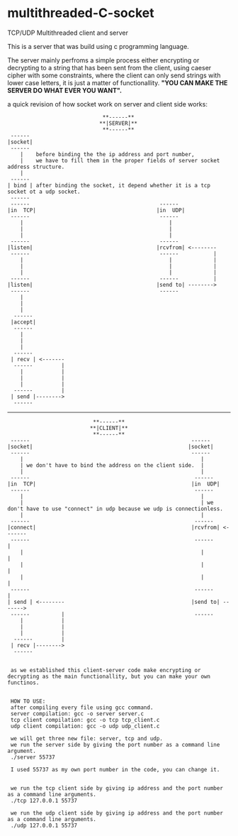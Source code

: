 # multithreaded-C-socket
TCP/UDP Multithreaded client and server

This is a server that was build using c programming language.

The server mainly perfroms a simple process either encrypting or decrypting to a string that has been sent from the client, using caeser cipher with some constraints, where the client can only send strings with lower case letters, it is just a matter of functionallity.
**"YOU CAN MAKE THE SERVER DO WHAT EVER YOU WANT".** 

a quick revision of how socket work on server and client side works:
  
  
                                  **------**
                                 **|SERVER|**
                                  **------**
     ------
    |socket|
     ------
        |    before binding the the ip address and port number,
        |    we have to fill them in the proper fields of server socket address structure.
        |
     ------
    | bind | after binding the socket, it depend whether it is a tcp socket ot a udp socket.
     ------
     ------                                         ------
    |in  TCP|                                      |in  UDP|
     ------                                         ------
        |                                              |
        |                                              |
        |                                              |
     ------                                         ------
    |listen|                                       |rcvfrom| <--------
     ------                                         ------           |
        |                                              |             |
        |                                              |             |
        |                                              |             |
     ------                                         ------           |
    |listen|                                       |send to| -------->
     ------                                         ------
        |
        |
        |
      ------
     |accept|
      ------
        |
        |
        |
      ------
     | recv | <-------
      ------         |
        |            |
        |            |
        |            |
      ------         |
     | send |-------->
      ------
_________________________________________________________________________________________________________________________________________________________


                               **------**
                              **|CLIENT|**
                               **------**
     ------                                                   ------
    |socket|                                                 |socket|
     ------                                                   ------
        |                                                        |
        | we don't have to bind the address on the client side.  |
        |                                                        |
     ------                                                    ------
    |in  TCP|                                                 |in  UDP|
     ------                                                    ------
        |                                                        |
        |                                                        | we don't have to use "connect" in udp because we udp is connectionless.
        |                                                        |
     ------                                                    ------
    |connect|                                                 |rcvfrom| <-------
     ------                                                    ------          |
        |                                                        |             |
        |                                                        |             |
        |                                                        |             |
     ------                                                    ------          |
    | send | <--------                                        |send to| ------->
     ------          |                                         ------
        |            |
        |            |
        |            |
      ------         |
     | recv |-------->
      ------
     
     
     as we established this client-server code make encrypting or decrypting as the main functionallity, but you can make your own functinos.
     
     
     HOW TO USE:
     after compiling every file using gcc command.
     server compilation: gcc -o server server.c
     tcp client compilation: gcc -o tcp tcp_client.c
     udp client compilation: gcc -o udp udp_client.c
     
     we will get three new file: server, tcp and udp.
     we run the server side by giving the port number as a command line argument.
     ./server 55737
     
     I used 55737 as my own port number in the code, you can change it.
     
     
     we run the tcp client side by giving ip address and the port number as a command line arguments.
     ./tcp 127.0.0.1 55737
     
     we run the udp client side by giving ip address and the port number as a command line arguments.
     ./udp 127.0.0.1 55737
     
    
    
